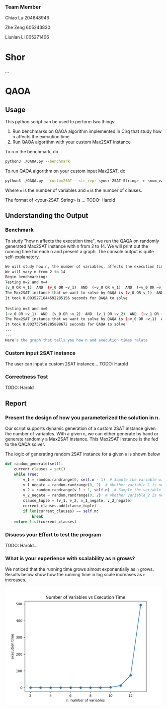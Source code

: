 ### Team Member

Chiao Lu 204848946

Zhe Zeng 605243830

Liunian Li 005271406

# Shor
...
# QAOA

## Usage

This python script can be used to perform two things:

1. Run benchmarks on QAOA algorithm implemented in Cirq that study how n affects the execution time
2. Run QAOA algorithm with your custom Max2SAT instance

To run the benchmark, do

```bash
python3 ./QAOA.py --benchmark
```

To run QAOA algorithm on your custom input Max2SAT, do

``` bash
python3 ./OAQA.py --custom2SAT --str_repr <your-2SAT-String> -n <num_variables> -m <num_clauses>
```
Where `n` is the number of variables and `m` is the number of clauses.

The format of \<your-2SAT-String> is ...
TODO: Harold



## Understanding the Output


### Benchmark
To study "how n affects the execution time", we run the QAQA on randomly generated Max2SAT instance with n from 2 to 14. We will print out the running time for each n and present a graph. The console output is quite self-explanatory.
```bash
We will study how n, the number of variables, affects the execution time of QAOA
We will vary n from 2 to 14
Begin benchmarking:
Testing n=2 and m=4
(v_0 OR v_1)  AND  (v_0 OR ~v_1)  AND  (~v_0 OR v_1)  AND  (~v_0 OR ~v_1)
The Max2SAT instance that we want to solve by QAQA is (v_0 OR v_1)  AND  (v_0 OR ~v_1)  AND  (~v_0 OR v_1)  AND  (~v_0 OR ~v_1)
It took 0.0035271644592285156 seconds for QAQA to solve

Testing n=3 and m=6
(~v_0 OR ~v_1)  AND  (v_0 OR ~v_2)  AND  (v_1 OR ~v_2)  AND  (~v_1 OR ~v_2)  AND  (v_0 OR v_2)  AND  (~v_1 OR v_2)
The Max2SAT instance that we want to solve by QAQA is (~v_0 OR ~v_1)  AND  (v_0 OR ~v_2)  AND  (v_1 OR ~v_2)  AND  (~v_1 OR ~v_2)  AND  (v_0 OR v_2)  AND  (~v_1 OR v_2)
It took 0.002757549285888672 seconds for QAQA to solve
...
...
Here's the graph that tells you how n and execution times relate
```


### Custom input 2SAT instance
The user can input a custom 2SAT instance...
TODO: Harold

### Correctness Test
TODO: Harold
## Report

### Present the design of how you parameterized the solution in n.

Our script supports dynamic generation of a custom 2SAT instance given the number of variables. With a given `n`, we can either generate by hand or generate randomly a Max2SAT instance. This Max2SAT instance is the fed to the QAQA solver.

The logic of generating random 2SAT instance for a given `n` is shown below
```python
def random_generate(self):
    current_clauses = set()
    while True:
        v_1 = random.randrange(0, self.n - 1)  # Sample the variable with smaller index
        v_1_negate = random.randrange(0, 2)  # Whether variable_1 is negated or not
        v_2 = random.randrange(v_1 + 1, self.n)  # Sample the variable with larger index
        v_2_negate = random.randrange(0, 2)  # Whether variable_2 is negated or not
        clause_tuple = (v_1, v_2, v_1_negate, v_2_negate)
        current_clauses.add(clause_tuple)
        if len(current_clauses) == self.m:
            break
    return list(current_clauses)
```
### Disucss your Effort to test the program
TODO: Harold...

### What is your experience with scalability as n grows? 

We noticed that the running time grows almost exponentially as `n` grows. Results below show how the running time in log scale increases as `n` increases.

![QAOA_plot](qaoa-plot.png)

